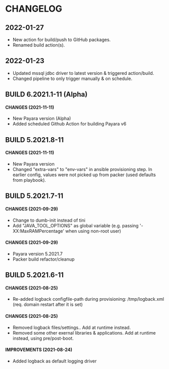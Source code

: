 # CHANGELOG

## 2022-01-27
  * New action for build/push to GitHub packages.
  * Renamed build action(s).

## 2022-01-23
  * Updated mssql jdbc driver to latest version & triggered action/build.
  * Changed pipeline to only trigger manually & on schedule.

## BUILD 6.2021.1-11 (Alpha)
#### CHANGES (2021-11-11)
  * New Payara version (Alpha)
  * Added scheduled Github Action for building Payara v6

## BUILD 5.2021.8-11
#### CHANGES (2021-11-11)
  * New Payara version
  * Changed "extra-vars" to "env-vars" in ansible provisioning step. In earlier config, values were not picked up from packer (used defaults from playbook).

## BUILD 5.2021.7-11
#### CHANGES (2021-09-29)
  * Change to dumb-init instead of tini
  * Add "JAVA_TOOL_OPTIONS" as global variable (e.g. passing '-XX:MaxRAMPercentage' when using non-root user)
#### CHANGES (2021-09-29)
  * Payara version 5.2021.7
  * Packer build refactor/cleanup

## BUILD 5.2021.6-11
#### CHANGES (2021-08-25)
  * Re-added logback configfile-path during provisioning: /tmp/logback.xml (req. domain restart after it is set)
#### CHANGES (2021-08-25)
  * Removed logback files/settings.. Add at runtime instead.
  * Removed some other exernal libraries & applications. Add at runtime instead, using pre/post-boot.
#### IMPROVEMENTS (2021-08-24)
  * Added logback as default logging driver
